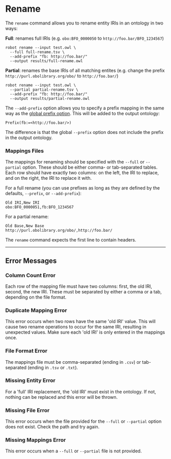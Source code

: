 # Rename

The `rename` command allows you to rename entity IRIs in an ontology in two ways:

**Full**: renames full IRIs (e.g. `obo:BFO_0000050` to `http://foo.bar/BFO_1234567`)

    robot rename --input test.owl \
      --full full-rename.tsv \
      --add-prefix "fb: http://foo.bar/"
      --output results/full-rename.owl

**Partial**: renames the base IRIs of all matching entites (e.g. change the prefix `http://purl.obolibrary.org/obo/` to `http://foo.bar/`)

    robot rename --input test.owl \
      --partial partial-rename.tsv \
      --add-prefix "fb: http://foo.bar/"
      --output results/partial-rename.owl
      
The `--add-prefix` option allows you to specify a prefix mapping in the same way as the [global prefix option](/global#prefixes). This will be added to the output ontology:

```
Prefix(fb:=<http://foo.bar/>)
```

The difference is that the global `--prefix` option does not include the prefix in the output ontology.

### Mappings Files

The mappings for renaming should be specified with the `--full` or `--partial` option. These should be either comma- or tab-separated tables. Each row should have exactly two columns: on the left, the IRI to replace, and on the right, the IRI to replace it with. 

For a full rename (you can use prefixes as long as they are defined by the defaults, `--prefix`, or `--add-prefix`):

```
Old IRI,New IRI
obo:BFO_0000051,fb:BFO_1234567
```

For a partial rename:

```
Old Base,New Base
http://purl.obolibrary.org/obo/,http://foo.bar/
```

The `rename` command expects the first line to contain headers.

---

## Error Messages

### Column Count Error

Each row of the mapping file must have two columns: first, the old IRI, second, the new IRI. These must be separated by either a comma or a tab, depending on the file format.

### Duplicate Mapping Error

This error occurs when two rows have the same 'old IRI' value. This will cause two rename operations to occur for the same IRI, resulting in unexpected values. Make sure each 'old IRI' is only entered in the mappings once.

### File Format Error

The mappings file must be comma-separated (ending in `.csv`) or tab-separated (ending in `.tsv` or `.txt`).

### Missing Entity Error

For a 'full' IRI replacement, the 'old IRI' must exist in the ontology. If not, nothing can be replaced and this error will be thrown.

### Missing File Error

This error occurs when the file provided for the `--full` or `--partial` option does not exist. Check the path and try again.

### Missing Mappings Error

This error occurs when a `--full` or `--partial` file is not provided.
